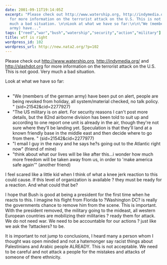 ```yaml
---
date: 2001-09-11T19:14:05Z
excerpt: "Please check out http://www.watership.org, http://indymedia.org/ and http://slashdot.org
  for more information on the terrorist attack on the U.S. This is not good. Very
  much a bad situation. \n\nLook at what we have so far:\n\n\"We (members of the german
  army) have..."
tags: ["reed","war","bush","watership","security","action","military"]
title: wtf is right
wordpress_id: 102
wordpress_url: http://new.nata2.org/?p=102
---
```


<p>Please check out <a href="http://www.watership.org">http://www.watership.org</a>, <a href="http://indymedia.org/">http://indymedia.org/</a> and <a href="http://slashdot.org">http://slashdot.org</a> for more information on the terrorist attack on the U.S. <br>This is not good. Very much a bad situation. 

<p>Look at what we have so far:<br><br>
<ul>
<li>"We (members of the german army) have been put on alert, people are being revoked from holiday, all system/material checked, no talk policy. " (sid=21542&cid=2277927)
 
<li>"The US military is on alert. For security reasons I can't post more details, but the 82nd airborne division has been told to suit up and according to one report one unit is already in the air, though they're not sure where they'll be landing yet. Speculation is that they'll land at a known friendly base in the middle east and then decide where to go from there. " (sid=21542&cid=2277977)

<li>"I email I guy in the navy and he says he?s going out to the Atlantic right now" (friend of mine)

<li>"think about what our lives will be like after this...i wonder how much more freedom will be taken away from us, in order to 'make america safe again'" (another friend)
</ul>
<p>I feel scared like a little kid when I think of what a knee jerk reaction to this could cause. If this level of organization is available ? they must be ready for a reaction. And what could that be? 

<p>I hope that Bush is good at being a president for the first time when he reacts to this. I imagine his flight from Florida to ?Washington DC? is really the governments chance to remove him from the scene. This is important. With the president removed, the military going to the mideast, all western European countries are mobilizing their militaries ? ready them for attack. We do not need war. We need to be accountable for our actions ? just like we ask the ?attackers? to be.

<p>It is important to not jump to conclusions, I heard many a person whom I thought was open minded and not a hatemonger say racist things about Palestinians and Arabic people ALREADY. This is not acceptable. We need to be careful and not attack a people for the mistakes and attacks of someone of there ethnicity. 
